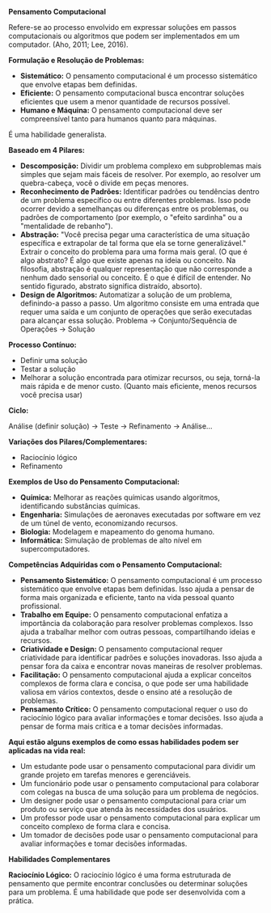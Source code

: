 **Pensamento Computacional**

Refere-se ao processo envolvido em expressar soluções em passos computacionais ou algoritmos que podem ser implementados em um computador. (Aho, 2011; Lee, 2016).

**Formulação e Resolução de Problemas:**

- **Sistemático:** O pensamento computacional é um processo sistemático que envolve etapas bem definidas.
- **Eficiente:** O pensamento computacional busca encontrar soluções eficientes que usem a menor quantidade de recursos possível.
- **Humano e Máquina:** O pensamento computacional deve ser compreensível tanto para humanos quanto para máquinas.

É uma habilidade generalista.

**Baseado em 4 Pilares:**

- **Descomposição:** Dividir um problema complexo em subproblemas mais simples que sejam mais fáceis de resolver. Por exemplo, ao resolver um quebra-cabeça, você o divide em peças menores.
- **Reconhecimento de Padrões:** Identificar padrões ou tendências dentro de um problema específico ou entre diferentes problemas. Isso pode ocorrer devido a semelhanças ou diferenças entre os problemas, ou padrões de comportamento (por exemplo, o "efeito sardinha" ou a "mentalidade de rebanho").
- **Abstração:** "Você precisa pegar uma característica de uma situação específica e extrapolar de tal forma que ela se torne generalizável." Extrair o conceito do problema para uma forma mais geral. (O que é algo abstrato? É algo que existe apenas na ideia ou conceito. Na filosofia, abstração é qualquer representação que não corresponde a nenhum dado sensorial ou conceito. É o que é difícil de entender. No sentido figurado, abstrato significa distraído, absorto).
- **Design de Algoritmos:** Automatizar a solução de um problema, definindo-a passo a passo. Um algoritmo consiste em uma entrada que requer uma saída e um conjunto de operações que serão executadas para alcançar essa solução.
Problema -> Conjunto/Sequência de Operações -> Solução

**Processo Contínuo:**

- Definir uma solução
- Testar a solução
- Melhorar a solução encontrada para otimizar recursos, ou seja, torná-la mais rápida e de menor custo. (Quanto mais eficiente, menos recursos você precisa usar)

**Ciclo:**

Análise (definir solução) -> Teste -> Refinamento -> Análise...

**Variações dos Pilares/Complementares:**

- Raciocínio lógico
- Refinamento

**Exemplos de Uso do Pensamento Computacional:**

- **Química:** Melhorar as reações químicas usando algoritmos, identificando substâncias químicas.
- **Engenharia:** Simulações de aeronaves executadas por software em vez de um túnel de vento, economizando recursos.
- **Biologia:** Modelagem e mapeamento do genoma humano.
- **Informática:** Simulação de problemas de alto nível em supercomputadores.

**Competências Adquiridas com o Pensamento Computacional:**

- **Pensamento Sistemático:** O pensamento computacional é um processo sistemático que envolve etapas bem definidas. Isso ajuda a pensar de forma mais organizada e eficiente, tanto na vida pessoal quanto profissional.
- **Trabalho em Equipe:** O pensamento computacional enfatiza a importância da colaboração para resolver problemas complexos. Isso ajuda a trabalhar melhor com outras pessoas, compartilhando ideias e recursos.
- **Criatividade e Design:** O pensamento computacional requer criatividade para identificar padrões e soluções inovadoras. Isso ajuda a pensar fora da caixa e encontrar novas maneiras de resolver problemas.
- **Facilitação:** O pensamento computacional ajuda a explicar conceitos complexos de forma clara e concisa, o que pode ser uma habilidade valiosa em vários contextos, desde o ensino até a resolução de problemas.
- **Pensamento Crítico:** O pensamento computacional requer o uso do raciocínio lógico para avaliar informações e tomar decisões. Isso ajuda a pensar de forma mais crítica e a tomar decisões informadas.

**Aqui estão alguns exemplos de como essas habilidades podem ser aplicadas na vida real:**

- Um estudante pode usar o pensamento computacional para dividir um grande projeto em tarefas menores e gerenciáveis.
- Um funcionário pode usar o pensamento computacional para colaborar com colegas na busca de uma solução para um problema de negócios.
- Um designer pode usar o pensamento computacional para criar um produto ou serviço que atenda às necessidades dos usuários.
- Um professor pode usar o pensamento computacional para explicar um conceito complexo de forma clara e concisa.
- Um tomador de decisões pode usar o pensamento computacional para avaliar informações e tomar decisões informadas.

**Habilidades Complementares**

**Raciocínio Lógico:** O raciocínio lógico é uma forma estruturada de pensamento que permite encontrar conclusões ou determinar soluções para um problema. É uma habilidade que pode ser desenvolvida com a prática.